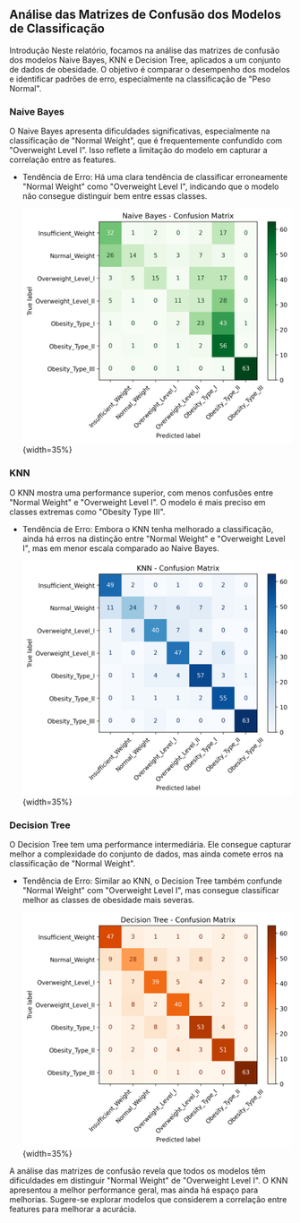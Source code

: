 ## Análise das Matrizes de Confusão dos Modelos de Classificação
Introdução
Neste relatório, focamos na análise das matrizes de confusão dos modelos Naive Bayes, KNN e Decision Tree, aplicados a um conjunto de dados de obesidade. O objetivo é comparar o desempenho dos modelos e identificar padrões de erro, especialmente na classificação de "Peso Normal".

### Naive Bayes
 O Naive Bayes apresenta dificuldades significativas, especialmente na classificação de "Normal Weight", que é frequentemente confundido com "Overweight Level I". Isso reflete a limitação do modelo em capturar a correlação entre as features.
- Tendência de Erro: Há uma clara tendência de classificar erroneamente "Normal Weight" como "Overweight Level I", indicando que o modelo não consegue distinguir bem entre essas classes.

  ![Matriz de Confusao Naive Bayes](../results/naive_bayes/confusion_matrix_naive_bayes.png){width=35%}

### KNN
 O KNN mostra uma performance superior, com menos confusões entre "Normal Weight" e "Overweight Level I". O modelo é mais preciso em classes extremas como "Obesity Type III".
- Tendência de Erro: Embora o KNN tenha melhorado a classificação, ainda há erros na distinção entre "Normal Weight" e "Overweight Level I", mas em menor escala comparado ao Naive Bayes.

  ![Matriz de Confusao KNN](../results/knn/confusion_matrix_knn.png){width=35%}
### Decision Tree
 O Decision Tree tem uma performance intermediária. Ele consegue capturar melhor a complexidade do conjunto de dados, mas ainda comete erros na classificação de "Normal Weight".
- Tendência de Erro: Similar ao KNN, o Decision Tree também confunde "Normal Weight" com "Overweight Level I", mas consegue classificar melhor as classes de obesidade mais severas.

  ![Matriz de Confusao Decision Tree](../results/decision_tree/confusion_matrix_decision_tree.png){width=35%}


A análise das matrizes de confusão revela que todos os modelos têm dificuldades em distinguir "Normal Weight" de "Overweight Level I". O KNN apresentou a melhor performance geral, mas ainda há espaço para melhorias. Sugere-se explorar modelos que considerem a correlação entre features para melhorar a acurácia.